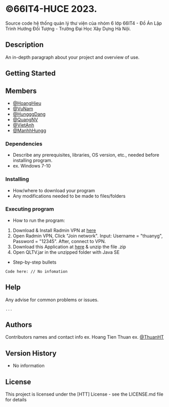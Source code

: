 # ©66IT4-HUCE 2023. 
Source code hệ thống quản lý thư viện của nhóm 6 lớp 66IT4 - Đồ Án Lập Trình Hướng Đối Tượng - Trường Đại Học Xây Dựng Hà Nội.
## Description
An in-depth paragraph about your project and overview of use.
## Getting Started
## Members

* [@HoangHieu](https://www.facebook.com/profile.php?id=100018980305945)
* [@VuNam](https://www.facebook.com/vu.nam.7315720)
* [@HungggDang](https://www.facebook.com/profile.php?id=100035778735665)
* [@QuangNV](https://www.facebook.com/profile.php?id=100038349790274)
* [@VietAnh](facebook.com/em.nguyenviet.9)
* [@ManhhHungg](https://www.facebook.com/profile.php?id=100029052751004)
### Dependencies

* Describe any prerequisites, libraries, OS version, etc., needed before installing program.
* ex. Windows 7-10

### Installing

* How/where to download your program
* Any modifications needed to be made to files/folders

### Executing program

* How to run the program:
1. Download & Install Radmin VPN at [here](https://download.radmin-vpn.com/download/files/Radmin_VPN_1.3.4568.3.exe)
2. Open Radmin VPN, Click "Join network". Input: Username = "thuanyg", Password = "12345". After, connect to VPN.
3. Download this Application at [here](https://github.com/thuanyg/oop66it4.group6/archive/refs/tags/Versions.zip) & unzip the file .zip
4. Open QLTV.jar in the unzipped folder with Java SE
* Step-by-step bullets
```
Code here: // No infomation
```

## Help

Any advise for common problems or issues.
```
...
```

## Authors

Contributors names and contact info
ex. Hoang Tien Thuan
ex. [@ThuanHT](https://www.facebook.com/htt268)

## Version History

* No information

## License

This project is licensed under the [HTT] License - see the LICENSE.md file for details


